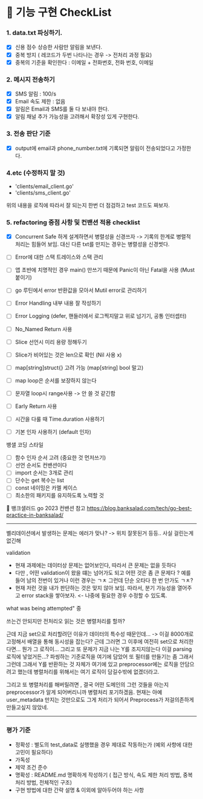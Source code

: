 # 📌 기능 구현 CheckList

### 1. data.txt 파싱하기.
- [x] 신용 점수 상승한 사람만 알림을 보낸다.
- [x] 중복 방지 ( 레코드가 두번 나타나는 경우 -> 전처리 과정 필요)
- [x] 중복의 기준을 확인한다 : 이메일 + 전화번호, 전화 번호, 이메일

### 2. 메시지 전송하기
- [x] SMS 알림 : 100/s
- [x] Email 속도 제한 : 없음
- [x] 알림은 Email과 SMS를 둘 다 보내야 한다.
- [x] 알림 채널 추가 가능성을 고려해서 확장성 있게 구현한다.

### 3. 전송 판단 기준
- [x] output에 email과 phone_number.txt에 기록되면 알림이 전송되었다고 가정한다.

### 4.etc (수정하지 말 것)
- 'clients/email_client.go'
- 'clients/sms_client.go'

위의 내용을 로직에 따라서 잘 되는지 한번 더 점검하고 test 코드도 짜보자.


### 5. refactoring 중점 사항 및 컨밴션 적용 checklist
- [x] Concurrent Safe 하게 설계하면서 병렬성을 신경쓰자 -> 기록의 한계로 병렬적 처리는 힘들어 보임. 대신 다른 txt를 만지는 경우는 병렬성을 신경썻다.
- [ ] Error에 대한 스택 트레이스와 스택 관리
- [ ] 앱 초반에 치명적인 경우 main() 만쓰기 때문에 Panic이 아닌 Fatal을 사용 (Must 붙이기)
- [ ] go 루틴에서 error 반환값을 모아서 Mutil error로 관리하기
- [ ] Error Handling 내부 내용 잘 작성하기 
- [ ] Error Logging (defer, 핸들러에서 로그찍지말고 위로 넘기기, 공통 인터셉터)
- [ ] No_Named Return 사용
- [ ] Slice 선언시 미리 용량 정해두기
- [ ] Slice가 비어있는 것은 len으로 확인 (Nil 사용 x)
- [ ] map[string]struct{} 고려 가능 (map[string] bool 말고)
- [ ] map loop은 순서를 보장하지 않는다
- [ ] 문자열 loop시 range사용 -> 안 쓸 것 같긴함
- [ ] Early Return 사용
- [ ] 시간을 다룰 때 Time.duration 사용하기
- [ ] 기본 인자 사용하기 (default 인자)


뱅샐 코딩 스타일
- [ ] 함수 인자 순서 고려 (중요한 것 먼저쓰기)
- [ ] 선언 순서도 컨밴션이다
- [ ] import 순서는 3개로 관리 
- [ ] 단수는 get 복수는 list
- [ ] const 네이밍은 카멜 케이스
- [ ] 최소한의 패키지를 유지하도록 노력할 것

📌 뱅크샐러드 go 2023 컨밴션 참고
https://blog.banksalad.com/tech/go-best-practice-in-banksalad/

---

벨리데이션에서 발생하는 문제는 에러가 맞나? -> 위치 잘못된거 등등.. 사실 걸린는게 없긴해

validation
- 현재 과제에는 데이터상 문제는 없어보인다, 따라서 큰 문제는 없을 듯하다
- 다만 , 어떤 validation이 왔을 떄는 넘어가도 되고 어떤 것은 좀 큰 문제다 ? 예를 들어 남의 전번이 있거나 이런 경우는 ㄱㅊ 그런데 단순 오타다 한 번 안가도 ㄱㅊ? 
- 현재 저런 것을 내가 판단하는 것은 맞지 않아 보임. 따라서, 분기 가능성을 열어주고 error stack을 쌓아보자. <- 나중에 필요한 경우 수정할 수 있도록.



what was being attempted" 중



쓰는건 안되지만 전처리오 읽는 것은 병렬처리를 할까?

근데 지금 set으로 처리할려던 이유가 데이터의 특수성 때문인데... -> 이걸 8000개로 고정해서 배열을 통해 동시성을 잡는다? 근데 그러면 
그 이후에 여전히 set으로 처리한다면... 뭔가 그 로직이...
그리고 또 문제가 지금 나는 Y를 조지지않는다 이걸 parsing 로직에 넣었거든...? 파씽하는 기준로직을 여기에 담았어 또 필터를 만들기는 좀 그래서
그런데 그래서 Y를 반환하는 것 자체가 여기에 있고 preprocessor에는 로직을 안담으려고 했는데 병렬처리를 위해서는 여기 로직이 담길수밖에 없겠더라고.

그리고 또 병렬처리를 해버릴려면 , 결국 어떤 도메인의 그런 것들을 아는지 preprocessor가 알게 되어버리니까 병렬처리 포기하겠음. 
현재는 아예 user_metadata 만지는 것만으로도 그게 처리가 되어서 Preprocess가 저걸의존하게 만들고싶지 않았네.

---
### 평가 기준

- 정확성 : 별도의 test_data로 실행했을 경우 제대로 작동하는가 (예외 사항에 대한 고민이 필요하다)
- 가독성
- 제약 조건 준수
- 명확성 : README.md 명확하게 작성하기 ( 접근 방식, 속도 제한 처리 방법, 중복 처리 방법, 전체적인 구조)
- 구현 방법에 대한 간략 설명 & 이외에 알아두어야 하는 사항